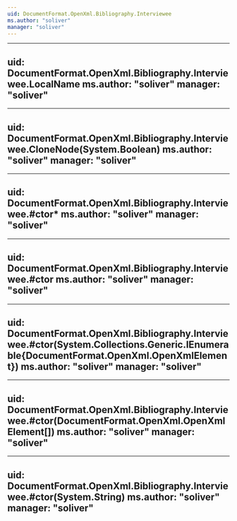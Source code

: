```yaml
---
uid: DocumentFormat.OpenXml.Bibliography.Interviewee
ms.author: "soliver"
manager: "soliver"
---
```


---
uid: DocumentFormat.OpenXml.Bibliography.Interviewee.LocalName
ms.author: "soliver"
manager: "soliver"
---

---
uid: DocumentFormat.OpenXml.Bibliography.Interviewee.CloneNode(System.Boolean)
ms.author: "soliver"
manager: "soliver"
---

---
uid: DocumentFormat.OpenXml.Bibliography.Interviewee.#ctor*
ms.author: "soliver"
manager: "soliver"
---

---
uid: DocumentFormat.OpenXml.Bibliography.Interviewee.#ctor
ms.author: "soliver"
manager: "soliver"
---

---
uid: DocumentFormat.OpenXml.Bibliography.Interviewee.#ctor(System.Collections.Generic.IEnumerable{DocumentFormat.OpenXml.OpenXmlElement})
ms.author: "soliver"
manager: "soliver"
---

---
uid: DocumentFormat.OpenXml.Bibliography.Interviewee.#ctor(DocumentFormat.OpenXml.OpenXmlElement[])
ms.author: "soliver"
manager: "soliver"
---

---
uid: DocumentFormat.OpenXml.Bibliography.Interviewee.#ctor(System.String)
ms.author: "soliver"
manager: "soliver"
---
